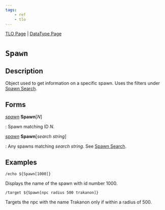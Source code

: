 ```yaml
---
tags:
    - ref
    - tlo
---
```

[TLO Page](../top-level-objects/tlo-list.md) | [DataType Page](../data-types/datatype-list.md)
# `Spawn`

## Description

Object used to get information on a specific spawn. Uses the filters under [Spawn Search].

## Forms

[_spawn_][spawn] **Spawn**[_N_]

:   Spawn matching ID _N_.

[_spawn_][spawn] **Spawn**[_search string_]

:   Any spawns matching _search string_. See [Spawn Search].

## Examples

```
/echo ${Spawn[1000]}
```

Displays the name of the spawn with id number 1000.

```
/target ${Spawn[npc radius 500 trakanon]}
```

Targets the npc with the name Trakanon only if within a radius of 500.

[spawn]: ../data-types/datatype-spawn.md
[Spawn Search]: ../../reference/general/spawn-search.md
